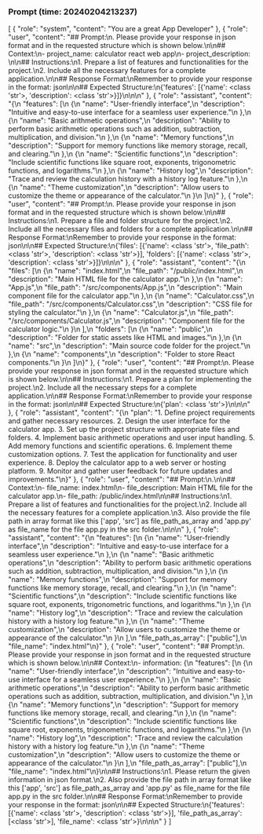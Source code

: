 ### Prompt (time: 20240204213237)

[
    {
        "role": "system",
        "content": "You are a great App Developer"
    },
    {
        "role": "user",
        "content": "## Prompt:\n. Please provide your response in json format and in the requested structure which is shown below.\n\n## Context:\n- project_name: calculator react web app\n- project_description: \n\n## Instructions:\n1. Prepare a list of features and functionalities for the project.\n2. Include all the necessary features for a complete application.\n\n## Response Format:\nRemember to provide your response in the format: json\n\n## Expected Structure:\n{'features': [{'name': <class 'str'>, 'description': <class 'str'>}]}\n\n\n"
    },
    {
        "role": "assistant",
        "content": "{\n  \"features\": [\n    {\n      \"name\": \"User-friendly interface\",\n      \"description\": \"Intuitive and easy-to-use interface for a seamless user experience.\"\n    },\n    {\n      \"name\": \"Basic arithmetic operations\",\n      \"description\": \"Ability to perform basic arithmetic operations such as addition, subtraction, multiplication, and division.\"\n    },\n    {\n      \"name\": \"Memory functions\",\n      \"description\": \"Support for memory functions like memory storage, recall, and clearing.\"\n    },\n    {\n      \"name\": \"Scientific functions\",\n      \"description\": \"Include scientific functions like square root, exponents, trigonometric functions, and logarithms.\"\n    },\n    {\n      \"name\": \"History log\",\n      \"description\": \"Trace and review the calculation history with a history log feature.\"\n    },\n    {\n      \"name\": \"Theme customization\",\n      \"description\": \"Allow users to customize the theme or appearance of the calculator.\"\n    }\n  ]\n}"
    },
    {
        "role": "user",
        "content": "## Prompt:\n. Please provide your response in json format and in the requested structure which is shown below.\n\n## Instructions:\n1. Prepare a file and folder structure for the project.\n2. Include all the necessary files and folders for a complete application.\n\n## Response Format:\nRemember to provide your response in the format: json\n\n## Expected Structure:\n{'files': [{'name': <class 'str'>, 'file_path': <class 'str'>, 'description': <class 'str'>}], 'folders': [{'name': <class 'str'>, 'description': <class 'str'>}]}\n\n\n"
    },
    {
        "role": "assistant",
        "content": "{\n  \"files\": [\n    {\n      \"name\": \"index.html\",\n      \"file_path\": \"/public/index.html\",\n      \"description\": \"Main HTML file for the calculator app.\"\n    },\n    {\n      \"name\": \"App.js\",\n      \"file_path\": \"/src/components/App.js\",\n      \"description\": \"Main component file for the calculator app.\"\n    },\n    {\n      \"name\": \"Calculator.css\",\n      \"file_path\": \"/src/components/Calculator.css\",\n      \"description\": \"CSS file for styling the calculator.\"\n    },\n    {\n      \"name\": \"Calculator.js\",\n      \"file_path\": \"/src/components/Calculator.js\",\n      \"description\": \"Component file for the calculator logic.\"\n    }\n  ],\n  \"folders\": [\n    {\n      \"name\": \"public\",\n      \"description\": \"Folder for static assets like HTML and images.\"\n    },\n    {\n      \"name\": \"src\",\n      \"description\": \"Main source code folder for the project.\"\n    },\n    {\n      \"name\": \"components\",\n      \"description\": \"Folder to store React components.\"\n    }\n  ]\n}"
    },
    {
        "role": "user",
        "content": "## Prompt:\n. Please provide your response in json format and in the requested structure which is shown below.\n\n## Instructions:\n1. Prepare a plan for implementing the project.\n2. Include all the necessary steps for a complete application.\n\n## Response Format:\nRemember to provide your response in the format: json\n\n## Expected Structure:\n{'plan': <class 'str'>}\n\n\n"
    },
    {
        "role": "assistant",
        "content": "{\n  \"plan\": \"1. Define project requirements and gather necessary resources. 2. Design the user interface for the calculator app. 3. Set up the project structure with appropriate files and folders. 4. Implement basic arithmetic operations and user input handling. 5. Add memory functions and scientific operations. 6. Implement theme customization options. 7. Test the application for functionality and user experience. 8. Deploy the calculator app to a web server or hosting platform. 9. Monitor and gather user feedback for future updates and improvements.\"\n}"
    },
    {
        "role": "user",
        "content": "## Prompt:\n.\n\n## Context:\n- file_name: index.html\n- file_description: Main HTML file for the calculator app.\n- file_path: /public/index.html\n\n## Instructions:\n1. Prepare a list of features and functionalities for the project.\n2. Include all the necessary features for a complete application.\n3. Also provide the file path in array format like this ['app', 'src'] as file_path_as_array and 'app.py' as file_name for the file app.py in the src folder.\n\n\n"
    },
    {
        "role": "assistant",
        "content": "{\n  \"features\": [\n    {\n      \"name\": \"User-friendly interface\",\n      \"description\": \"Intuitive and easy-to-use interface for a seamless user experience.\"\n    },\n    {\n      \"name\": \"Basic arithmetic operations\",\n      \"description\": \"Ability to perform basic arithmetic operations such as addition, subtraction, multiplication, and division.\"\n    },\n    {\n      \"name\": \"Memory functions\",\n      \"description\": \"Support for memory functions like memory storage, recall, and clearing.\"\n    },\n    {\n      \"name\": \"Scientific functions\",\n      \"description\": \"Include scientific functions like square root, exponents, trigonometric functions, and logarithms.\"\n    },\n    {\n      \"name\": \"History log\",\n      \"description\": \"Trace and review the calculation history with a history log feature.\"\n    },\n    {\n      \"name\": \"Theme customization\",\n      \"description\": \"Allow users to customize the theme or appearance of the calculator.\"\n    }\n  ],\n  \"file_path_as_array\": [\"public\"],\n  \"file_name\": \"index.html\"\n}"
    },
    {
        "role": "user",
        "content": "## Prompt:\n. Please provide your response in json format and in the requested structure which is shown below.\n\n## Context:\n- information: {\n  \"features\": [\n    {\n      \"name\": \"User-friendly interface\",\n      \"description\": \"Intuitive and easy-to-use interface for a seamless user experience.\"\n    },\n    {\n      \"name\": \"Basic arithmetic operations\",\n      \"description\": \"Ability to perform basic arithmetic operations such as addition, subtraction, multiplication, and division.\"\n    },\n    {\n      \"name\": \"Memory functions\",\n      \"description\": \"Support for memory functions like memory storage, recall, and clearing.\"\n    },\n    {\n      \"name\": \"Scientific functions\",\n      \"description\": \"Include scientific functions like square root, exponents, trigonometric functions, and logarithms.\"\n    },\n    {\n      \"name\": \"History log\",\n      \"description\": \"Trace and review the calculation history with a history log feature.\"\n    },\n    {\n      \"name\": \"Theme customization\",\n      \"description\": \"Allow users to customize the theme or appearance of the calculator.\"\n    }\n  ],\n  \"file_path_as_array\": [\"public\"],\n  \"file_name\": \"index.html\"\n}\n\n## Instructions:\n1. Please return the given information in json format.\n2. Also provide the file path in array format like this ['app', 'src'] as file_path_as_array and 'app.py' as file_name for the file app.py in the src folder.\n\n## Response Format:\nRemember to provide your response in the format: json\n\n## Expected Structure:\n{'features': [{'name': <class 'str'>, 'description': <class 'str'>}], 'file_path_as_array': [<class 'str'>], 'file_name': <class 'str'>}\n\n\n"
    }
]